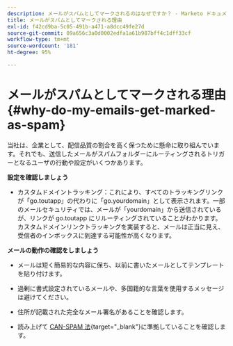 ```yaml
---
description: メールがスパムとしてマークされるのはなぜですか？ - Marketo ドキュメント - 製品ドキュメント
title: メールがスパムとしてマークされる理由
exl-id: f42cd9ba-5c05-491b-a471-a8dcc49fe27d
source-git-commit: 09a656c3a0d0002edfa1a61b987bff4c1dff33cf
workflow-type: tm+mt
source-wordcount: '181'
ht-degree: 95%

---
```


# メールがスパムとしてマークされる理由 {#why-do-my-emails-get-marked-as-spam}

当社は、企業として、配信品質の割合を高く保つために懸命に取り組んでいます。それでも、送信したメールがスパムフォルダーにルーティングされるトリガーとなるユーザの行動や設定がいくつかあります。

**設定を確認しましょう**

* カスタムドメイントラッキング：これにより、すべてのトラッキングリンクが「go.toutapp」の代わりに「go.yourdomain」として表示されます。一部のメールセキュリティでは、メールが「yourdomain」から送信されているが、リンクが go.toutapp にリルーティングされていることがわかります。カスタムドメインリンクトラッキングを実装すると、メールは正当に見え、受信者のインボックスに到達する可能性が高くなります。

**メールの動作の確認をしましょう**

* メールは短く簡易的な内容に保ち、以前に書いたメールとしてテンプレートを貼り付けます。

* 過剰に書式設定されているメールや、多国籍的な言葉を使用するメッセージは避けてください。

* 住所が記載された完全なメール署名があることを確認します。

* 読み上げて [CAN-SPAM 法](https://www.ftc.gov/tips-advice/business-center/guidance/can-spam-act-compliance-guide-business){target="_blank"}に準拠していることを確認します。
